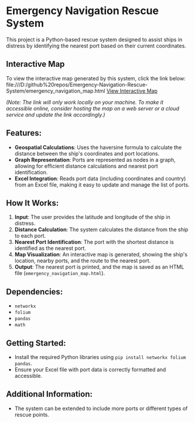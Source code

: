 # Emergency Navigation Rescue System

This project is a Python-based rescue system designed to assist ships in distress by identifying the nearest port based on their current coordinates.

## Interactive Map
To view the interactive map generated by this system, click the link below:
file:///D:/github%20repos/Emergency-Navigation-Rescue-System/emergency_navigation_map.html
[View Interactive Map](file:///D:/github%20repos/Emergency-Navigation-Rescue-System/emergency_navigation_map.html)

*(Note: The link will only work locally on your machine. To make it accessible online, consider hosting the map on a web server or a cloud service and update the link accordingly.)*

## Features:
- **Geospatial Calculations**: Uses the haversine formula to calculate the distance between the ship's coordinates and port locations.
- **Graph Representation**: Ports are represented as nodes in a graph, allowing for efficient distance calculations and nearest port identification.
- **Excel Integration**: Reads port data (including coordinates and country) from an Excel file, making it easy to update and manage the list of ports.

## How It Works:
1. **Input**: The user provides the latitude and longitude of the ship in distress.
2. **Distance Calculation**: The system calculates the distance from the ship to each port.
3. **Nearest Port Identification**: The port with the shortest distance is identified as the nearest port.
4. **Map Visualization**: An interactive map is generated, showing the ship's location, nearby ports, and the route to the nearest port.
5. **Output**: The nearest port is printed, and the map is saved as an HTML file (`emergency_navigation_map.html`).

## Dependencies:
- `networkx`
- `folium`
- `pandas`
- `math`

## Getting Started:
- Install the required Python libraries using `pip install networkx folium pandas`.
- Ensure your Excel file with port data is correctly formatted and accessible.

## Additional Information:
- The system can be extended to include more ports or different types of rescue points.
